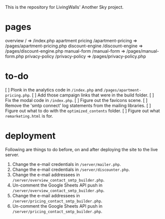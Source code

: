 
This is the repository for LivingWalls' Another Sky project.

# pages
overview
	/ => /index.php
apartment pricing
	/apartment-pricing => /pages/apartment-pricing.php
discount-engine
	/discount-engine => /pages/discount-engine.php
manual-form
	/manual-form => /pages/manual-form.php
privacy-policy
	/privacy-policy => /pages/privacy-policy.php

# to-do
[ ] Plonk in the analytics code in `/index.php` and `/pages/apartment-pricing.php`.
[ ] Add those campaign links that were in the build folder.
[ ] Fix the modal code in `/index.php`.
[ ] Figure out the favicons scene.
[ ] Remove the 'smtp connect' log statements from the mailing libraries.
[ ] Figure out what to do with the `optimized_contents` folder.
[ ] Figure out what `remarketing.html` is for.


# deployment
Following are things to do before, on and after deploying the site to the live server.

1. Change the e-mail credentials in `/server/mailer.php`.
2. Change the e-mail credentials in `/server/discounter.php`.
3. Change the e-mail addressees in `/server/overview_contact_smtp_builder.php`.
4. Un-comment the Google Sheets API push in `/server/overview_contact_smtp_builder.php`.
5. Change the e-mail addressees in `/server/pricing_contact_smtp_builder.php`.
6. Un-comment the Google Sheets API push in `/server/pricing_contact_smtp_builder.php`.
